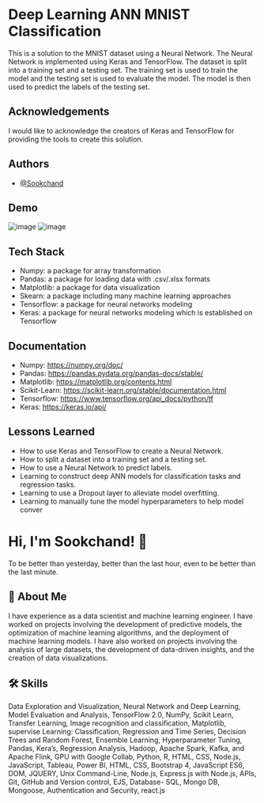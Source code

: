 
# Deep Learning ANN MNIST Classification
This is a solution to the MNIST dataset using a Neural Network. The Neural Network is implemented using Keras and TensorFlow. The dataset is split into a training set and a testing set. The training set is used to train the model and the testing set is used to evaluate the model. The model is then used to predict the labels of the testing set.
## Acknowledgements
I would like to acknowledge the creators of Keras and TensorFlow for providing the tools to create this solution.
## Authors

- [@Sookchand](https://github.com/Sookchand)


## Demo
![image](https://user-images.githubusercontent.com/34344439/210118505-5153e50c-52fc-4ce9-b4cf-6c926cdc7495.png)
![image](https://user-images.githubusercontent.com/34344439/210118528-487bc254-ec83-4cc9-9280-49b641b91046.png)

## Tech Stack
- Numpy: a package for array transformation
- Pandas: a package for loading data with .csv/.xlsx formats
- Matplotlib: a package for data visualization
- Skearn: a package including many machine learning approaches
- Tensorflow: a package for neural networks modeling
- Keras: a package for neural networks modeling which is established on Tensorflow
## Documentation
- Numpy: https://numpy.org/doc/
- Pandas: https://pandas.pydata.org/pandas-docs/stable/
- Matplotlib: https://matplotlib.org/contents.html
- Scikit-Learn: https://scikit-learn.org/stable/documentation.html
- Tensorflow: https://www.tensorflow.org/api_docs/python/tf
- Keras: https://keras.io/api/
## Lessons Learned
- How to use Keras and TensorFlow to create a Neural Network.
- How to split a dataset into a training set and a testing set.
- How to use a Neural Network to predict labels.
- Learning to construct deep ANN models for classification tasks and regression tasks.
- Learning to use a Dropout layer to alleviate model overfitting.
- Learning to manually tune the model hyperparameters to help model conver

# Hi, I'm Sookchand! 👋

To be better than yesterday, better than the last hour, even to be better than the last
minute.
## 🚀 About Me
I have experience as a data scientist and machine learning engineer. I have worked on
projects involving the development of predictive models, the optimization of machine
learning algorithms, and the deployment of machine learning models. I have also worked on
projects involving the analysis of large datasets, the development of data-driven insights,
and the creation of data visualizations.
## 🛠 Skills
Data Exploration and Visualization, Neural Network and Deep Learning, Model Evaluation
and Analysis, TensorFlow 2.0, NumPy, Scikit Learn, Transfer Learning, Image recognition and
classification, Matplotlib, supervise Learning: Classification, Regression and Time Series,
Decision Trees and Random Forest, Ensemble Learning, Hyperparameter Tuning, Pandas,
Kera’s, Regression Analysis, Hadoop, Apache Spark, Kafka, and Apache Flink, GPU with
Google Collab, Python, R, HTML, CSS, Node.js, JavaScript, Tableau, Power BI, HTML, CSS,
Bootstrap 4, JavaScript ES6, DOM, JQUERY, Unix Command-Line, Node.js, Express.js with Node.js,
APIs, Git, GitHub and Version control, EJS, Database- SQL, Mongo DB, Mongoose, Authentication and
Security, react.js
